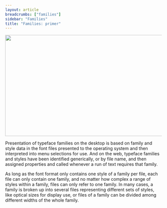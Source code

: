 ```yaml
---
layout: article
breadcrumbs: ["families"]
sidebar: "Families"
title: "Families: primer"
---
```

<img alt="" src="https://lh6.googleusercontent.com/CmtwG7eR86Oxsn7nckigHRL3rABBa4FJbr5swB8ZTLuemV7x2iMX57He7AJZ5WT1F3wQf1o2LazpNBtCSzSi3qWsnlah1tSnZHP4jbCytS8c_l1MFJrZn0YeNWn9zgoPSA" style="width: 624.00px; height: 325.33px; margin-left: 0.00px; margin-top: 0.00px; transform: rotate(0.00rad) translateZ(0px); -webkit-transform: rotate(0.00rad) translateZ(0px);" title="">

Presentation of typeface families on the desktop is based on family and style data in the font files presented to the operating system and then interpreted into menu selections for use. And on the web, typeface families and styles have been identified generically, or by file name, and then assigned properties and called whenever a run of text requires that family.

As long as the font format only contains one style of a family per file, each file can only contain one family, and no matter how complex a range of styles within a family, files can only refer to one family. In many cases, a family is broken up into several files representing different sets of styles, like optical sizes for display use, or files of a family can be divided among different widths of the whole family.

